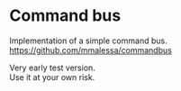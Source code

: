 # Command bus

Implementation of a simple command bus.
https://github.com/mmalessa/commandbus

Very early test version.  
Use it at your own risk.  
